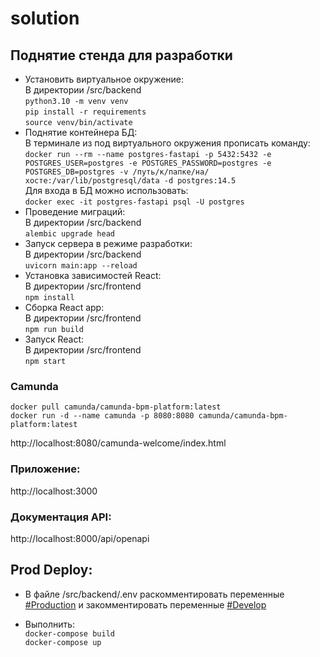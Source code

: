 # solution

## Поднятие стенда для разработки

- Установить виртуальное окружение:  
В директории /src/backend   
```python3.10 -m venv venv```  
```pip install -r requirements```   
```source venv/bin/activate```  
- Поднятие контейнера БД:  
 В терминале из под виртуального окружения прописать команду:    
```docker run --rm --name postgres-fastapi -p 5432:5432 -e POSTGRES_USER=postgres -e POSTGRES_PASSWORD=postgres -e POSTGRES_DB=postgres -v /путь/к/папке/на/хосте:/var/lib/postgresql/data -d postgres:14.5```  
Для входа в БД можно использовать:  
```docker exec -it postgres-fastapi psql -U postgres```   
- Проведение миграций:  
В директории /src/backend  
```alembic upgrade head```  
- Запуск сервера в режиме разработки:  
В директории /src/backend    
```uvicorn main:app --reload```
- Установка зависимостей React:  
В директории /src/frontend  
```npm install```  
- Сборка React app:  
 В директории /src/frontend  
```npm run build```  
- Запуск React:  
В директории /src/frontend  
```npm start```  

### Camunda
```docker pull camunda/camunda-bpm-platform:latest```  
```docker run -d --name camunda -p 8080:8080 camunda/camunda-bpm-platform:latest```   

http://localhost:8080/camunda-welcome/index.html  

### Приложение:  

http://localhost:3000  

### Документация API:  

http://localhost:8000/api/openapi  

## Prod Deploy:  

- В файле /src/backend/.env раскомментировать переменные <u>#Production</u> и закомментировать переменные <u>#Develop</u>  

- Выполнить:  
```docker-compose build```   
```docker-compose up```